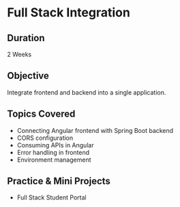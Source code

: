 # Full Stack Integration

## Duration
2 Weeks

## Objective
Integrate frontend and backend into a single application.

## Topics Covered

- Connecting Angular frontend with Spring Boot backend
- CORS configuration
- Consuming APIs in Angular
- Error handling in frontend
- Environment management

## Practice & Mini Projects
- Full Stack Student Portal
